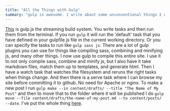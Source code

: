 ```yaml
---
title: "All the Things with Gulp"
summary: "gulp is awesome. I write about some unconventional things I did with it."
---
```

[This](http://gulpjs.com/) is gulp.js the streaming build system. You write tasks and then run them from the terminal. If you run `gulp` it will run the 'default' task that you have defined in your gulpfile.js file in the current working directory. Or you can specify the tasks to run like `gulp sass js`. There are a lot of gulp plugins you can use for things like compiling sass, combining and minifying js, and many other things. I now use gulp to compile this entire site. I use it to not only compile sass, combine and minify js, but I also have it take markdown files, match them up to templates, and generate html. Then I have a watch task that watches the filesystem and reruns the right tasks when things change. And then there is a serve task where I can browse my site before committing it to github. No need for Apache or nginx. To make a new post I run `gulp make --in content/drafts/ --title "The Name of My Post"` and then to move that to the folder where it will be published I do `gulp move --file content/drafts/the-name-of-my-post.md --to content/posts/ --date`. I've put the whole thing [here](https://github.com/erickmerchant/erickmerchant.com-source).
